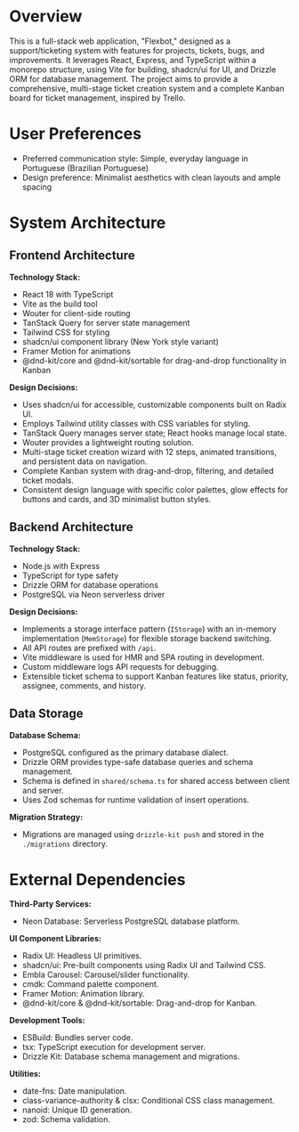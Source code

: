 # Overview

This is a full-stack web application, "Flexbot," designed as a support/ticketing system with features for projects, tickets, bugs, and improvements. It leverages React, Express, and TypeScript within a monorepo structure, using Vite for building, shadcn/ui for UI, and Drizzle ORM for database management. The project aims to provide a comprehensive, multi-stage ticket creation system and a complete Kanban board for ticket management, inspired by Trello.

# User Preferences

- Preferred communication style: Simple, everyday language in Portuguese (Brazilian Portuguese)
- Design preference: Minimalist aesthetics with clean layouts and ample spacing

# System Architecture

## Frontend Architecture

**Technology Stack:**
- React 18 with TypeScript
- Vite as the build tool
- Wouter for client-side routing
- TanStack Query for server state management
- Tailwind CSS for styling
- shadcn/ui component library (New York style variant)
- Framer Motion for animations
- @dnd-kit/core and @dnd-kit/sortable for drag-and-drop functionality in Kanban

**Design Decisions:**
- Uses shadcn/ui for accessible, customizable components built on Radix UI.
- Employs Tailwind utility classes with CSS variables for styling.
- TanStack Query manages server state; React hooks manage local state.
- Wouter provides a lightweight routing solution.
- Multi-stage ticket creation wizard with 12 steps, animated transitions, and persistent data on navigation.
- Complete Kanban system with drag-and-drop, filtering, and detailed ticket modals.
- Consistent design language with specific color palettes, glow effects for buttons and cards, and 3D minimalist button styles.

## Backend Architecture

**Technology Stack:**
- Node.js with Express
- TypeScript for type safety
- Drizzle ORM for database operations
- PostgreSQL via Neon serverless driver

**Design Decisions:**
- Implements a storage interface pattern (`IStorage`) with an in-memory implementation (`MemStorage`) for flexible storage backend switching.
- All API routes are prefixed with `/api`.
- Vite middleware is used for HMR and SPA routing in development.
- Custom middleware logs API requests for debugging.
- Extensible ticket schema to support Kanban features like status, priority, assignee, comments, and history.

## Data Storage

**Database Schema:**
- PostgreSQL configured as the primary database dialect.
- Drizzle ORM provides type-safe database queries and schema management.
- Schema is defined in `shared/schema.ts` for shared access between client and server.
- Uses Zod schemas for runtime validation of insert operations.

**Migration Strategy:**
- Migrations are managed using `drizzle-kit push` and stored in the `./migrations` directory.

# External Dependencies

**Third-Party Services:**
- Neon Database: Serverless PostgreSQL database platform.

**UI Component Libraries:**
- Radix UI: Headless UI primitives.
- shadcn/ui: Pre-built components using Radix UI and Tailwind CSS.
- Embla Carousel: Carousel/slider functionality.
- cmdk: Command palette component.
- Framer Motion: Animation library.
- @dnd-kit/core & @dnd-kit/sortable: Drag-and-drop for Kanban.

**Development Tools:**
- ESBuild: Bundles server code.
- tsx: TypeScript execution for development server.
- Drizzle Kit: Database schema management and migrations.

**Utilities:**
- date-fns: Date manipulation.
- class-variance-authority & clsx: Conditional CSS class management.
- nanoid: Unique ID generation.
- zod: Schema validation.